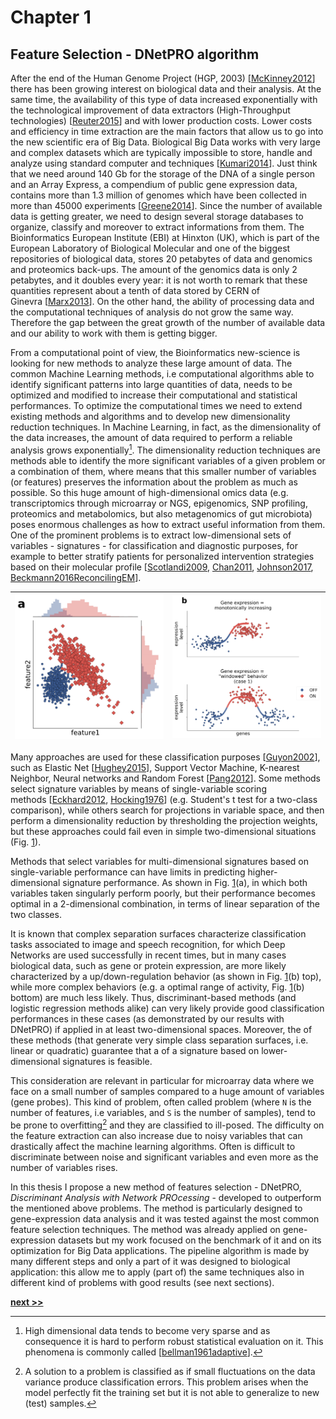 # Chapter 1
## Feature Selection - DNetPRO algorithm

After the end of the Human Genome Project (HGP, 2003) [[McKinney2012](https://doi.org/10.1108/09504121211211415)] there has been growing interest on biological data and their analysis.
At the same time, the availability of this type of data increased exponentially with the technological improvement of data extractors (High-Throughput technologies) [[Reuter2015](https://doi.org/10.1016/j.molcel.2015.05.004)] and with lower production costs.
Lower costs and efficiency in time extraction are the main factors that allow us to go into the new scientific era of Big Data.
Biological Big Data works with very large and complex datasets which are typically impossible to store, handle and analyze using standard computer and techniques [[Kumari2014](https://pdfs.semanticscholar.org/6cb1/5f5dc5605559230617828dc1dadad5775e85.pdf)].
Just think that we need around 140 Gb for the storage of the DNA of a single person and an Array
Express, a compendium of public gene expression data, contains more than 1.3 million of genomes which have been collected in more than 45000 experiments [[Greene2014](https://www.ncbi.nlm.nih.gov/pmc/articles/PMC5604462/)].
Since the number of available data is getting greater, we need to design several storage databases to organize, classify and moreover to extract informations from them.
The Bioinformatics European Institute (EBI) at Hinxton (UK), which is part of the European Laboratory of Biological Molecular and one of the biggest repositories of biological data, stores 20 petabytes of data and genomics and proteomics back-ups.
The amount of the genomics data is only 2 petabytes, and it doubles every year: it is not worth to remark that these quantities represent about a tenth of data stored by CERN of Ginevra [[Marx2013](https://doi.org/10.1038/498255a)].
On the other hand, the ability of processing data and the computational techniques of analysis do not grow the same way.
Therefore the gap between the great growth of the number of available data and our ability to work with them is getting bigger.

From a computational point of view, the Bioinformatics new-science is looking for new methods to analyze these large amount of data.
The common Machine Learning methods, i.e computational algorithms able to identify significant patterns into large quantities of data, needs to be optimized and modified to increase their computational and statistical performances.
To optimize the computational times we need to extend existing methods and algorithms and to develop new dimensionality reduction techniques.
In Machine Learning, in fact, as the dimensionality of the data increases, the amount of data required to
perform a reliable analysis grows exponentially[^1].
The dimensionality reduction techniques are methods able to identify the more significant variables of a given problem or a combination of them, where means that this smaller number of variables (or features) preserves the information about the problem as much as possible.
So this huge amount of high-dimensional omics data (e.g. transcriptomics through microarray or
NGS, epigenomics, SNP profiling, proteomics and metabolomics, but also metagenomics of gut microbiota) poses enormous challenges as how to extract useful information from them.
One of the prominent problems is to extract low-dimensional sets of variables - signatures - for
classification and diagnostic purposes, for example to better stratify patients for personalized intervention strategies based on their molecular profile [[Scotlandi2009](https://doi.org/10.1200/JCO.2008.19.2542), [Chan2011](https://doi.org/10.1146/annurev-genom-082410-101446), [Johnson2017](https://accpjournals.onlinelibrary.wiley.com/doi/abs/10.1002/phar.1975), [Beckmann2016ReconcilingEM](https://www.ncbi.nlm.nih.gov/pmc/articles/PMC5165712/)].

| <img src="https://raw.githubusercontent.com/Nico-Curti/PhDthesis/master/img/distributions.svg?token=AF4CJX7XWVY22FIIBN2U7VK5VYJNE&sanitize=true" width="400px;"/> | <img src="https://raw.githubusercontent.com/Nico-Curti/PhDthesis/master/img/expression.svg?token=AF4CJXY7EMQ24VIPT2D6ATC5VYJ2K&sanitize=true" width="400px;"/> |
| :----: | :----: |

Many approaches are used for these classification purposes [[Guyon2002](https://link.springer.com/article/10.1023/A:1012487302797)], such as Elastic Net [[Hughey2015](https://www.ncbi.nlm.nih.gov/pmc/articles/PMC4499117/)],
Support Vector Machine, K-nearest Neighbor, Neural networks and Random Forest [[Pang2012](https://www.ncbi.nlm.nih.gov/pmc/articles/PMC3495190/)].
Some methods select signature variables by means of single-variable scoring methods [[Eckhard2012](https://www.scirp.org/journal/PaperInformation.aspx?PaperID=18585), [Hocking1976](http://www.jstor.org/stable/2529336)]  (e.g. Student's t test for a
two-class comparison), while others search for projections in variable space, and then perform a dimensionality reduction by thresholding the projection weights, but these approaches could fail even in simple
two-dimensional situations (Fig. [1](#fig:example)).

Methods that select variables for multi-dimensional signatures based on single-variable performance can have limits in predicting
higher-dimensional signature performance.
As shown in Fig. [1](#fig:example)(a), in which both variables taken singularly perform poorly, but their performance becomes optimal in a 2-dimensional combination, in terms of linear separation of the two classes.

It is known that complex separation surfaces characterize classification tasks associated to image and speech recognition, for which Deep Networks are used successfully in recent times, but in many cases biological data, such as gene or protein expression, are more likely characterized by a up/down-regulation behavior (as shown in Fig. [1](#fig:example)(b) top), while more complex behaviors (e.g. a optimal range of activity, Fig. [1](#fig:example)(b) bottom) are much less likely.
Thus, discriminant-based methods (and logistic regression methods alike) can very likely provide good classification performances in these cases (as demonstrated by our results with DNetPRO) if applied in at least
two-dimensional spaces.
Moreover, the of these methods (that generate very simple class separation surfaces, i.e. linear or quadratic) guarantee that a of a signature based on lower-dimensional signatures is feasible.

This consideration are relevant in particular for microarray data where we face on a small number of samples compared to a huge amount of variables (gene probes).
This kind of problem, often called problem (where `N` is the number of features, i.e variables, and `S` is the number of samples), tend to be prone to overfitting[^2] and they are classified to ill-posed.
The difficulty on the feature extraction can also increase due to noisy variables that can drastically affect the machine learning algorithms.
Often is difficult to discriminate between noise and significant variables and even more as the number of variables rises.

In this thesis I propose a new method of features selection - DNetPRO, *Discriminant Analysis with Network PROcessing* - developed to outperform the mentioned above problems.
The method is particularly designed to gene-expression data analysis and it was tested against the most common feature selection techniques.
The method was already applied on gene-expression datasets but my work focused on the benchmark of it and on its optimization for Big Data applications.
The pipeline algorithm is made by many different steps and only a part of it was designed to biological application: this allow me to apply (part of) the same techniques also in different kind of problems with good results (see next sections).

[^1]: High dimensional data tends to become very sparse and as consequence it is hard to perform robust statistical evaluation on it. This phenomena is commonly called [[bellman1961adaptive](https://books.google.it/books?id=POAmAAAAMAAJ)].

[^2]: A solution to a problem is classified as if small fluctuations on the data variance produce classification errors. This problem arises when the model perfectly fit the training set but it is not able to generalize to new (test) samples.

[**next >>**](./DNetPRO/README.md)
